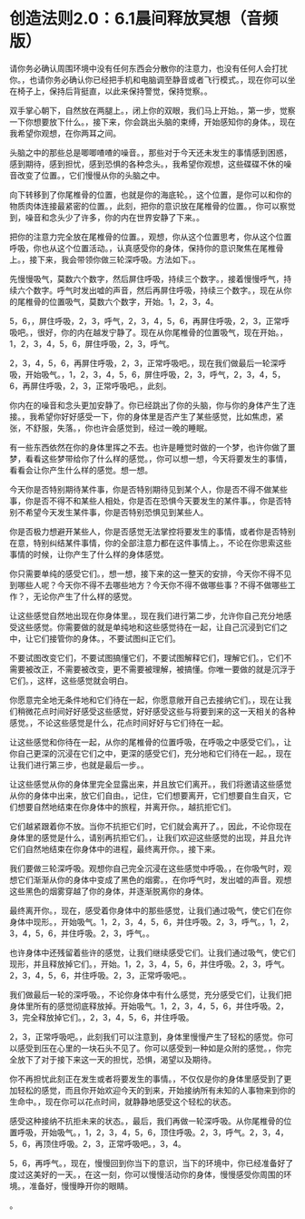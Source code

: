 # 创造法则2.0：6.1晨间释放冥想（音频版）

请你务必确认周围环境中没有任何东西会分散你的注意力，也没有任何人会打扰你。，也请你务必确认你已经把手机和电脑调至静音或者飞行模式。，现在你可以坐在椅子上，保持后背挺直，以此来保持警觉，保持觉察。。

双手掌心朝下，自然放在两腿上。，闭上你的双眼，我们马上开始。，第一步，觉察一下你想要放下什么。，接下来，你会跳出头脑的束缚，开始感知你的身体。，现在我希望你观想，在你两耳之间。

头脑之中的那些总是唧唧喳喳的噪音。，那些对于今天还未发生的事情感到困惑，感到期待，感到担忧，感到恐惧的各种念头。，我希望你观想，这些碟碟不休的噪音改变了位置。，它们慢慢从你的头脑之中。

向下转移到了你尾椎骨的位置，也就是你的海底轮。，这个位置，是你可以和你的物质肉体连接最紧密的位置。，此刻，把你的意识放在尾椎骨的位置。，你可以察觉到，噪音和念头少了许多，你的内在世界安静了下来。。

把你的注意力完全放在尾椎骨的位置。，观想，你从这个位置思考，你从这个位置呼吸，你也从这个位置活动。，认真感受你的身体，保持你的意识聚焦在尾椎骨上。，接下来，我会带领你做三轮深呼吸。方法如下。。

先慢慢吸气，莫数六个数字，然后屏住呼吸，持续三个数字。，接着慢慢呼气，持续六个数字。呼气时发出嘘的声音，然后再屏住呼吸，持续三个数字。，现在从你的尾椎骨的位置吸气，莫数六个数字，开始。1，2，3，4。

5，6，，屏住呼吸，2，3，呼气，2，3，4，5，6，再屏住呼吸，2，3，正常呼吸吧。，很好，你的内在越发宁静了。现在从你尾椎骨的位置吸气，现在开始。，1，2，3，4，5，6，屏住呼吸，2，3，呼气。

2，3，4，5，6，再屏住呼吸，2，3，正常呼吸吧。，现在我们做最后一轮深呼吸，开始吸气。，1，2，3，4，5，6，屏住呼吸，2，3，呼气，2，3，4，5，6，再屏住呼吸，2，3，正常呼吸吧。，此刻。

你内在的噪音和念头更加安静了。你已经跳出了你的头脑，你与你的身体产生了连接。，我希望你好好感受一下，你的身体里是否产生了某些感觉，比如焦虑，紧张，不舒服，失落。，你也许会感觉到，经过一晚的睡眠。

有一些东西依然在你的身体里挥之不去。也许是睡觉时做的一个梦，也许你做了噩梦，看看这些梦带给你了什么样的感觉。，你可以想一想，今天将要发生的事情，看看会让你产生什么样的感觉。想一想。

今天你是否特别期待某件事，你是否特别期待见到某个人，你是否不得不做某些事，你是否不得不和某些人相处，你是否在恐惧今天要发生的某件事。，你是否特别不希望今天发生某件事，你是否特别恐惧见到某些人。

你是否极力想避开某些人，你是否感觉无法掌控将要发生的事情，或者你是否特别在意，特别纠结某件事情，你的全部注意力都在这件事情上。，不论在你思索这些事情的时候，让你产生了什么样的身体感觉。

你只需要单纯的感受它们。，想一想，接下来的这一整天的安排，今天你不得不见到哪些人呢？今天你不得不去哪些地方？今天你不得不做哪些事？不得不做哪些工作？，无论你产生了什么样的感觉。

让这些感觉自然地出现在你身体里。，现在我们进行第二步，允许你自己充分地感受这些感觉。你需要做的就是单纯地和这些感觉待在一起，让自己沉浸到它们之中，让它们接管你的身体。，不要试图纠正它们。

不要试图改变它们，不要试图搞懂它们，不要试图解释它们，理解它们。，它们不需要被改正，不需要被改变，更不需要被理解，被搞懂。你唯一要做的就是沉浮于它们。，这样，这些感觉就会明白。

你愿意完全地无条件地和它们待在一起，你愿意敞开自己去接纳它们。，现在让我们稍微花点时间好好感受这些感觉，好好感受这些与将要到来的这一天相关的各种感觉。，不论这些感觉是什么，花点时间好好与它们待在一起。

让这些感觉和你待在一起，从你的尾椎骨的位置呼吸，在呼吸之中感受它们。，让你自己更深的沉浸在它们之中，更深的感受它们，充分地和它们待在一起。，现在让我们进行第三步，也就是最后一步。。

让这些感觉从你的身体里完全显露出来，并且放它们离开。，我们将邀请这些感觉从你的身体中出来，放它们自由。，记住，它们想要离开，它们想要自生自灭，它们想要自然地结束在你身体中的旅程，并离开你。，越抗拒它们。

它们越紧跟着你不放。当你不抗拒它们时，它们就会离开了。，因此，不论你现在身体里的感觉是什么，请别再抗拒它们。，让我们欢迎这些感觉的出现，并且允许它们自然地结束在你身体中的进程，最终离开你。，接下来。

我们要做三轮深呼吸。观想你自己完全沉浸在这些感觉中呼吸。，在你吸气时，观想它们渐渐从你的身体中变成了黑色的烟雾。，在你呼气时，发出嘘的声音。观想这些黑色的烟雾穿越了你的身体，并逐渐脱离你的身体。

最终离开你。，现在，感受着你身体中的那些感觉，让我们通过吸气，使它们在你身体中现形。，开始吸气。1，2，3，4，5，6，并住呼吸。2，3，呼气。，1，2，3，4，5，6，并住呼吸。2，3，呼气。。

也许身体中还残留着些许的感觉，让我们继续感受它们。让我们通过吸气，使它们现形，并且释放掉它们。，开始。1，2，3，4，5，6，并住呼吸。2，3，呼气。2，3，4，5，6，并住呼吸。2，3，正常呼吸吧。。

我们做最后一轮的深呼吸。，不论你身体中有什么感觉，充分感受它们，让我们把身体里所有的感觉彻底释放掉。开始吸气。1，2，3，4，5，6，并住呼吸。2，3，完全释放掉它们。，2，3，4，5，6，并住呼吸。

2，3，正常呼吸吧。，此刻我们可以注意到，身体里慢慢产生了轻松的感觉。你可以感受到压在心里的一块石头不见了。你可以感受到一种如是众附的感觉。，你完全放下了对于接下来这一天的担忧，恐惧，渴望以及期待。

你不再担忧此刻正在发生或者将要发生的事情。，不仅仅是你的身体里感受到了更加轻松的感觉，而且你开始欢迎今天的到来，开始接纳所有未知的人事物来到你的生命中。，现在你可以花点时间，就静静地感受这个轻松的状态。

感受这种接纳不抗拒未来的状态。，最后，我们再做一轮深呼吸。从你尾椎骨的位置呼吸，开始吸气。，1，2，3，4，5，6，顶住呼吸。2，3，呼气。2，3，4，5，6，再顶住呼吸。2，3，正常呼吸吧。，3，4。

5，6，再呼气。，现在，慢慢回到你当下的意识，当下的环境中，你已经准备好了度过这美好的一天。，在这一刻，你可以慢慢活动你的身体，慢慢感受你周围的环境。，准备好，慢慢睁开你的眼睛。

。